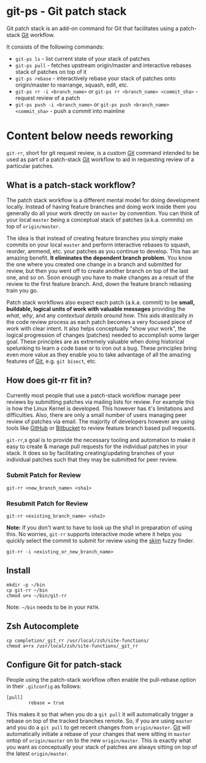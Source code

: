 # git-ps - Git patch stack

Git patch stack is an add-on command for Git that facilitates using a patch-stack [Git][] workflow.

It consists of the following commands:

- `git-ps ls` - list current state of your stack of patches
- `git-ps pull` - fetches upstream origin/master and interactive rebases stack of patches on top of it
- `git-ps rebase` - interactively rebase your stack of patches onto origin/master to rearrange, squash, edit, etc.
- `git-ps rr -i <branch_name>` or `git-ps rr <branch_name> <commit_sha>` - request review of a patch
- `git-ps push -i <branch_name>` or `git-ps push <branch_name> <commit_sha>` - push a commit into mainline

# Content below needs reworking

`git-rr`, short for git request review, is a custom [Git][] command intended to be used as part of a patch-stack [Git][] workflow to aid in requesting review of a particular patches.

## What is a patch-stack workflow?

The patch stack workflow is a different mental model for doing development locally. Instead of having feature branches and doing work inside them you generally do all your work directly on `master` by convention. You can think of your local `master` being a conceptual stack of patches (a.k.a. commits) on top of `origin/master`.

The idea is that instead of creating feature branches you simply make commits on your local `master` and perform interactive rebases to squash, reorder, ammend, etc. your patches as you continue to develop. This has an amazing benefit. **It eliminates the dependent branch problem.** You know the one where you created one change in a branch and submitted for review, but then you went off to create another branch on top of the last one, and so on. Soon enough you have to make changes as a result of the review to the first feature branch. And, down the feature branch rebasing train you go.

Patch stack workflows also expect each patch (a.k.a. commit) to be **small, buildable, logical units of work with valuable messages** providing the *what*, *why*, and any *contextual details around how*. This aids drastically in the code review process as each patch becomes a very focused piece of work with clear intent. It also helps conceptually "show your work", the logical progression of changes (patches) needed to accomplish some larger goal. These principles are as extremely valuable when doing historical spelunking to learn a code base or to iron out a bug. These principles bring even more value as they enable you to take advantage of all the amazing features of [Git][], e.g. `git bisect`, etc.

## How does git-rr fit in?

Currently most people that use a patch-stack workflow manage peer reviews by submitting patches via mailing lists for review. For example this is how the Linux Kernel is developed. This however has it's limitations and difficulties. Also, there are only a small number of users managing peer review of patches via email. The majority of developers however are using tools like [GitHub][] or [Bitbucket][] to review feature branch based pull requests.

`git-rr`,s goal is to provide the necessary tooling and automation to make it easy to create & manage pull requests for the individual patches in your stack. It does so by facilitating creating/updating branches of your individual patches such that they may be submitted for peer review. 

### Submit Patch for Review

```
git-rr <new_branch_name> <sha1>
```

### Resubmit Patch for Review

```text
git-rr <existing_branch_name> <sha1>
```

**Note:** If you don't want to have to look up the sha1 in preparation of using this. No worries, `git-rr` supports interactive mode where it helps you quickly select the commit to submit for review using the [skim][] fuzzy finder.

```text
git-rr -i <existing_or_new_branch_name>
```

## Install

```text
mkdir -p ~/bin
cp git-rr ~/bin
chmod u+x ~/bin/git-rr
```

Note: `~/bin` needs to be in your `PATH`.

## Zsh Autocomplete

```text
cp completion/_git_rr /usr/local/zsh/site-functions/
chmod a+rx /usr/local/zsh/site-functions/_git_rr
```

## Configure Git for patch-stack

People using the patch-stack workflow often enable the pull-rebase option in their `.gitconfig` as follows:

```text
[pull]
		rebase = true
```

This makes it so that when you do a `git pull` it will automatically trigger a rebase on top of the tracked branches remote. So, if you are using `master` and you do a `git pull` to get recent changes from `origin/master`. [Git][] will automatically initiate a rebase of your changes that were sitting in `master` ontop of `origin/master` on to the new `origin/master`. This is exactly what you want as conceptually your stack of patches are always sitting on top of the latest `origin/master`.

[Git]: https://git-scm.com
[GitHub]: https://github.com
[Bitbucket]: https://bitbucket.com
[skim]: https://github.com/lotabout/skim
